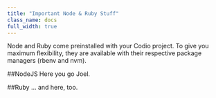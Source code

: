 ```yaml
---
title: "Important Node & Ruby Stuff"
class_name: docs
full_width: true
---
```


Node and Ruby come preinstalled with your Codio project. To give you maximum flexibility, they are available with their respective package managers (rbenv and nvm).

##NodeJS
Here you go Joel.


##Ruby
... and here, too.